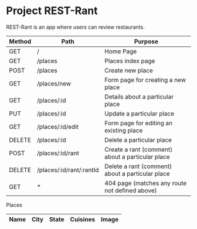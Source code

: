 # Project REST-Rant

REST-Rant is an app where users can review restaurants.

| Method | Path | Purpose |
| ------ | ---- | ------- |
| GET | / | Home Page |
| GET |	/places | Places index page |
| POST | /places | Create new place |
| GET |	/places/new | Form page for creating a new place |
| GET |	/places/:id	| Details about a particular place |
| PUT |	/places/:id | Update a particular place |
| GET |	/places/:id/edit | Form page for editing an existing place |
| DELETE | /places/:id | Delete a particular place |
| POST | /places/:id/rant | Create a rant (comment) about a particular place |
| DELETE | /places/:id/rant/:rantId	| Delete a rant (comment) about a particular place |
| GET | * | 404 page (matches any route not defined above) |

Places

| Name | City | State | Cuisines | Image |
| ---- | ---- | ----- | -------- | ----- |